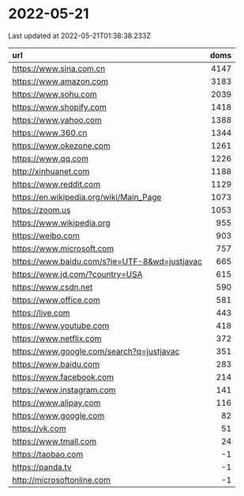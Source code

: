 # 2022-05-21

<!-- BEGIN -->
Last updated at 2022-05-21T01:38:38.233Z

url | doms
:- | -:
https://www.sina.com.cn | 4147
https://www.amazon.com | 3183
https://www.sohu.com | 2039
https://www.shopify.com | 1418
https://www.yahoo.com | 1388
https://www.360.cn | 1344
https://www.okezone.com | 1261
https://www.qq.com | 1226
http://xinhuanet.com | 1188
https://www.reddit.com | 1129
https://en.wikipedia.org/wiki/Main_Page | 1073
https://zoom.us | 1053
https://www.wikipedia.org | 955
https://weibo.com | 903
https://www.microsoft.com | 757
https://www.baidu.com/s?ie=UTF-8&wd=justjavac | 665
https://www.jd.com/?country=USA | 615
https://www.csdn.net | 590
https://www.office.com | 581
https://live.com | 443
https://www.youtube.com | 418
https://www.netflix.com | 372
https://www.google.com/search?q=justjavac | 351
https://www.baidu.com | 283
https://www.facebook.com | 214
https://www.instagram.com | 141
https://www.alipay.com | 116
https://www.google.com | 82
https://vk.com | 51
https://www.tmall.com | 24
https://taobao.com | -1
https://panda.tv | -1
http://microsoftonline.com | -1
<!-- END -->

